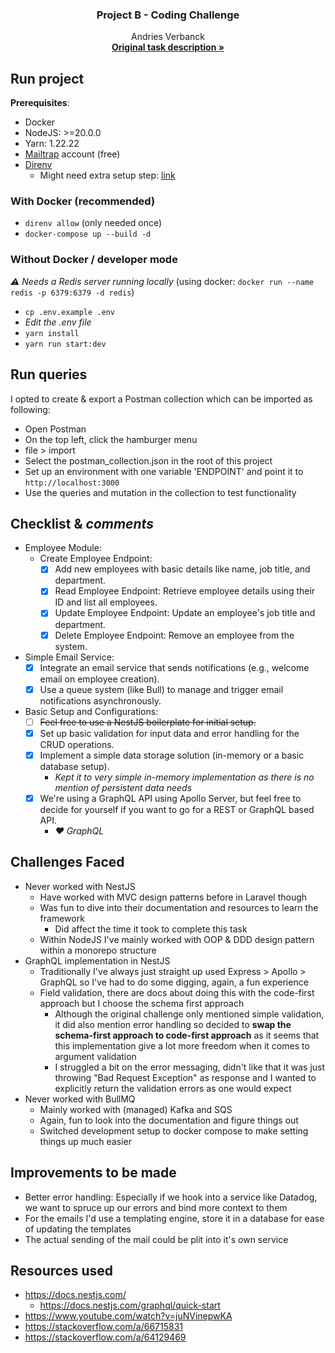 <div align="center">
  <h3 align="center">Project B - Coding Challenge</h3>

  <p align="center">
    Andries Verbanck
    <br />
    <a href="https://github.com/the-project-b/backend-coding-challenge/tree/main"><strong>Original task description »</strong></a>
  </p>
</div>

## Run project

**Prerequisites**:

- Docker
- NodeJS: >=20.0.0
- Yarn: 1.22.22
- [Mailtrap](https://mailtrap.io/) account (free)
- [Direnv](https://direnv.net/docs/installation.html)
  - Might need extra setup step: [link](https://direnv.net/docs/hook.html)

### With Docker (recommended)

- `direnv allow` (only needed once)
- `docker-compose up --build -d`

### Without Docker / developer mode

*⚠️ Needs a Redis server running locally*
(using docker: `docker run --name redis -p 6379:6379 -d redis`)

- `cp .env.example .env`
- *Edit the .env file*
- `yarn install`
- `yarn run start:dev`

## Run queries

I opted to create & export a Postman collection which can be imported as following:

- Open Postman
- On the top left, click the hamburger menu
- file > import
- Select the postman_collection.json in the root of this project
- Set up an environment with one variable 'ENDPOINT' and point it to `http://localhost:3000`
- Use the queries and mutation in the collection to test functionality

## Checklist & *comments*

- Employee Module:
  - Create Employee Endpoint:
    - [x] Add new employees with basic details like name, job title, and department.
    - [x] Read Employee Endpoint: Retrieve employee details using their ID and list all employees.
    - [x] Update Employee Endpoint: Update an employee's job title and department.
    - [x] Delete Employee Endpoint: Remove an employee from the system.

- Simple Email Service:
  - [x] Integrate an email service that sends notifications (e.g., welcome email on employee creation).
  - [x] Use a queue system (like Bull) to manage and trigger email notifications asynchronously.

- Basic Setup and Configurations:
  - [ ] ~~Feel free to use a NestJS boilerplate for initial setup.~~
  - [x] Set up basic validation for input data and error handling for the CRUD operations.
  - [x] Implement a simple data storage solution (in-memory or a basic database setup).
    - *Kept it to very simple in-memory implementation as there is no mention of persistent data needs*
  - [x] We're using a GraphQL API using Apollo Server, but feel free to decide for yourself if you want to go for a REST or GraphQL based API.
    - *❤️ GraphQL*

## Challenges Faced

- Never worked with NestJS
  - Have worked with MVC design patterns before in Laravel though
  - Was fun to dive into their documentation and resources to learn the framework
    - Did affect the time it took to complete this task
  - Within NodeJS I've mainly worked with OOP & DDD design pattern within a monorepo structure
- GraphQL implementation in NestJS
  - Traditionally I've always just straight up used Express > Apollo > GraphQL so I've had to do some digging, again, a fun experience
  - Field validation, there are docs about doing this with the code-first approach but I choose the schema first approach
    - Although the original challenge only mentioned simple validation, it did also mention error handling so decided to **swap the schema-first approach to code-first approach** as it seems that this implementation give a lot more freedom when it comes to argument validation
    - I struggled a bit on the error messaging, didn't like that it was just throwing "Bad Request Exception" as response and I wanted to explicitly return the validation errors as one would expect
- Never worked with BullMQ
  - Mainly worked with (managed) Kafka and SQS
  - Again, fun to look into the documentation and figure things out
  - Switched development setup to docker compose to make setting things up much easier

## Improvements to be made

- Better error handling: Especially if we hook into a service like Datadog, we want to spruce up our errors and bind more context to them
- For the emails I'd use a templating engine, store it in a database for ease of updating the templates
- The actual sending of the mail could be plit into it's own service

## Resources used

- https://docs.nestjs.com/
  - https://docs.nestjs.com/graphql/quick-start
- https://www.youtube.com/watch?v=juNVinepwKA
- https://stackoverflow.com/a/66715831
- https://stackoverflow.com/a/64129469